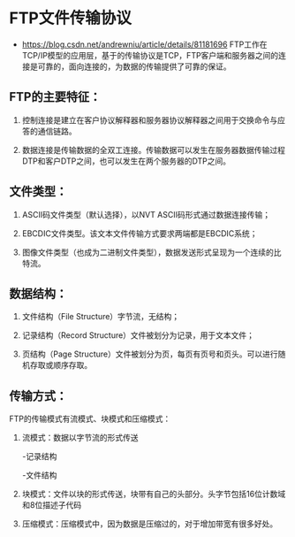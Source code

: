 # FTP文件传输协议
* https://blog.csdn.net/andrewniu/article/details/81181696
FTP工作在TCP/IP模型的应用层，基于的传输协议是TCP，FTP客户端和服务器之间的连接是可靠的，面向连接的，为数据的传输提供了可靠的保证。

 

## FTP的主要特征：

1. 控制连接是建立在客户协议解释器和服务器协议解释器之间用于交换命令与应答的通信链路。

2. 数据连接是传输数据的全双工连接。传输数据可以发生在服务器数据传输过程DTP和客户DTP之间，也可以发生在两个服务器的DTP之间。

## 文件类型：

1. ASCII码文件类型（默认选择），以NVT ASCII码形式通过数据连接传输；

2. EBCDIC文件类型。该文本文件传输方式要求两端都是EBCDIC系统；

3. 图像文件类型（也成为二进制文件类型），数据发送形式呈现为一个连续的比特流。

## 数据结构：

1. 文件结构（File Structure）字节流，无结构；

2. 记录结构（Record Structure）文件被划分为记录，用于文本文件；

3. 页结构（Page Structure）文件被划分为页，每页有页号和页头。可以进行随机存取或顺序存取。

 

## 传输方式：

FTP的传输模式有流模式、块模式和压缩模式：

1. 流模式：数据以字节流的形式传送

    -记录结构

    -文件结构

2. 块模式：文件以块的形式传送，块带有自己的头部分。头字节包括16位计数域和8位描述子代码

3. 压缩模式：压缩模式中，因为数据是压缩过的，对于增加带宽有很多好处。